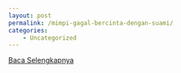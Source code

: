 ```yaml
---
layout: post
permalink: /mimpi-gagal-bercinta-dengan-suami/
categories:
    - Uncategorized
---
```


[Baca Selengkapnya](/07)